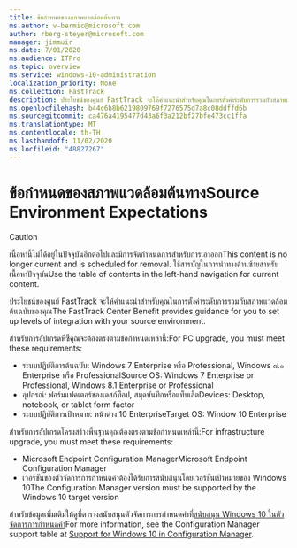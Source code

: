 ```yaml
---
title: ข้อกำหนดของสภาพแวดล้อมต้นทาง
ms.author: v-bermic@microsoft.com
author: rberg-steyer@microsoft.com
manager: jimmuir
ms.date: 7/01/2020
ms.audience: ITPro
ms.topic: overview
ms.service: windows-10-administration
localization_priority: None
ms.collection: FastTrack
description: ประโยชน์ของศูนย์ FastTrack จะให้คำแนะนำสำหรับคุณในการตั้งค่าระดับการรวมกับสภาพแวดล้อมต้นฉบับของคุณสำหรับการปรับใช้ Windows 10
ms.openlocfilehash: b44c6b8b6219809769f7276575d7a8c08ddffd6b
ms.sourcegitcommit: ca476a4195477d43a6f3a212bf27bfe473cc1ffa
ms.translationtype: MT
ms.contentlocale: th-TH
ms.lasthandoff: 11/02/2020
ms.locfileid: "48827267"
---
```

# <a name="source-environment-expectations"></a><span data-ttu-id="8a9a4-103">ข้อกำหนดของสภาพแวดล้อมต้นทาง</span><span class="sxs-lookup"><span data-stu-id="8a9a4-103">Source Environment Expectations</span></span>

> [!CAUTION]
> <span data-ttu-id="8a9a4-104">เนื้อหานี้ไม่ได้อยู่ในปัจจุบันอีกต่อไปและมีการจัดกำหนดการสำหรับการเอาออก</span><span class="sxs-lookup"><span data-stu-id="8a9a4-104">This content is no longer current and is scheduled for removal.</span></span> <span data-ttu-id="8a9a4-105">ใช้สารบัญในการนำทางด้านซ้ายสำหรับเนื้อหาปัจจุบัน</span><span class="sxs-lookup"><span data-stu-id="8a9a4-105">Use the table of contents in the left-hand navigation for current content.</span></span>

<span data-ttu-id="8a9a4-106">ประโยชน์ของศูนย์ FastTrack จะให้คำแนะนำสำหรับคุณในการตั้งค่าระดับการรวมกับสภาพแวดล้อมต้นฉบับของคุณ</span><span class="sxs-lookup"><span data-stu-id="8a9a4-106">The FastTrack Center Benefit provides guidance for you to set up levels of integration with your source environment.</span></span>
  
<span data-ttu-id="8a9a4-107">สำหรับการอัปเกรดพีซีคุณจะต้องตรงตามข้อกำหนดเหล่านี้:</span><span class="sxs-lookup"><span data-stu-id="8a9a4-107">For PC upgrade, you must meet these requirements:</span></span>

- <span data-ttu-id="8a9a4-108">ระบบปฏิบัติการต้นฉบับ: Windows 7 Enterprise หรือ Professional, Windows ๘.๑ Enterprise หรือ Professional</span><span class="sxs-lookup"><span data-stu-id="8a9a4-108">Source OS: Windows 7 Enterprise or Professional, Windows 8.1 Enterprise or Professional</span></span>
- <span data-ttu-id="8a9a4-109">อุปกรณ์: ฟอร์มแฟคเตอร์ของเดสก์ท็อป, สมุดบันทึกหรือแท็บเล็ต</span><span class="sxs-lookup"><span data-stu-id="8a9a4-109">Devices: Desktop, notebook, or tablet form factor</span></span>
- <span data-ttu-id="8a9a4-110">ระบบปฏิบัติการเป้าหมาย: หน้าต่าง 10 Enterprise</span><span class="sxs-lookup"><span data-stu-id="8a9a4-110">Target OS: Window 10 Enterprise</span></span>

<span data-ttu-id="8a9a4-111">สำหรับการอัปเกรดโครงสร้างพื้นฐานคุณต้องตรงตามข้อกำหนดเหล่านี้:</span><span class="sxs-lookup"><span data-stu-id="8a9a4-111">For infrastructure upgrade, you must meet these requirements:</span></span>   

- <span data-ttu-id="8a9a4-112">Microsoft Endpoint Configuration Manager</span><span class="sxs-lookup"><span data-stu-id="8a9a4-112">Microsoft Endpoint Configuration Manager</span></span>  
- <span data-ttu-id="8a9a4-113">เวอร์ชันของตัวจัดการการกำหนดค่าต้องได้รับการสนับสนุนโดยเวอร์ชันเป้าหมายของ Windows 10</span><span class="sxs-lookup"><span data-stu-id="8a9a4-113">The Configuration Manager version must be supported by the Windows 10 target version</span></span>

<span data-ttu-id="8a9a4-114">สำหรับข้อมูลเพิ่มเติมให้ดูที่ตารางสนับสนุนตัวจัดการการกำหนดค่าที่[สนับสนุน Windows 10 ในตัวจัดการการกำหนดค่า](https://docs.microsoft.com/sccm/core/plan-design/configs/support-for-windows-10)</span><span class="sxs-lookup"><span data-stu-id="8a9a4-114">For more information, see the Configuration Manager support table at [Support for Windows 10 in Configuration Manager](https://docs.microsoft.com/sccm/core/plan-design/configs/support-for-windows-10).</span></span>
  